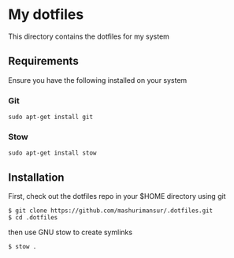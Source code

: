 # My dotfiles

This directory contains the dotfiles for my system

## Requirements

Ensure you have the following installed on your system

### Git

```
sudo apt-get install git
```

### Stow

```
sudo apt-get install stow
```

## Installation

First, check out the dotfiles repo in your $HOME directory using git

```
$ git clone https://github.com/mashurimansur/.dotfiles.git
$ cd .dotfiles
```

then use GNU stow to create symlinks

```
$ stow .
```